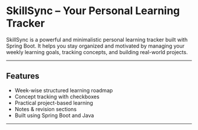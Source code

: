 # SkillSync – Your Personal Learning Tracker

SkillSync is a powerful and minimalistic personal learning tracker built with Spring Boot. It helps you stay organized and motivated by managing your weekly learning goals, tracking concepts, and building real-world projects.

---

##  Features

-  Week-wise structured learning roadmap
-  Concept tracking with checkboxes
-  Practical project-based learning
-  Notes & revision sections
-  Built using Spring Boot and Java

---


